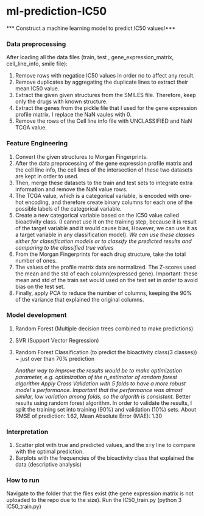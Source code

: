 # ml-prediction-IC50

*** Construct a machine learning model to predict IC50 values!***

### Data preprocessing
After loading all the data files (train, test , gene_expression_matrix, cell_line_info, smile file):
1. Remove rows with negatice IC50 values in order no to affect any result.
2. Remove duplicates by aggregating the duplicate lines to extract their mean IC50 value.
3. Extract the given given structures from the SMILES file. Therefore, keep only the drugs with known structure.
4. Extract the genes from the pickle file that I used for the gene expression profile matrix. I replace the NaN vaules with 0.
5. Remove the rows of the Cell line info file with UNCLASSIFIED and NaN TCGA value.

### Feature Engineering
1. Convert the given structures to Morgan Fingerprints.
2. After the data preprocessing of the gene expression profile matrix and the cell line info, the cell lines of the intersection of these two datasets are kept in order to used.
3. Then, merge these datasets to the train and test sets to integrate extra information and remove the NaN value rows.
4. The TCGA value, which is a categorical variable, is encoded with one-hot encoding, and therefore create binary columns for each one of the possible labels of the categorical variable.
5. Create a new categorical variable based on the IC50 value called bioactivity class. (I cannot use it on the training step, because it is result of the target variable and it would cause bias, However, we can use it as a target variable in any classification model).
   *We can use these classes either for classification models or to classify the predicted results and comparing to the classified true values*
7. From the Morgan Fingerprints for each drug structure, take the total number of ones.
8. The values of the profile matrix data are normalized. The Z-scores used the mean and the std of each column(expressed gene). Important: these mean and std of the train set would used on the test set in order to avoid bias on the test set.
9. Finally, apply PCA to reduce the number of columns, keeping the 90% of the variance that explained the original columns.

### Model development
1. Random Forest (Multiple decision trees combined to make predictions)
2. SVR (Support Vector Regression)
3. Random Forest Classification (to predict the bioactivity class(3 classes)) ~ just over than 70% prediction 
   
   *Another way to improve the results would be to make optimization parameter, e.g. optimization of the n_estimator of random forest algorithm*
   *Apply Cross Validation with 5 folds to have a more robust model's performance. Important that the performance was almost similar, low variation among folds, so the algorith is consistent.*
   Better results using random forest algorithm. In order to validate the results, I split the training set into training (90%) and validation (10%) sets. 
   About RMSE of  prediction: 1.62, Mean Absolute Error (MAE): 1.30

 ### Interpretation
 1. Scatter plot with true and predicted values, and the x=y line to compare with the optimal prediction.
 2. Barplots with the frequencies of the bioactivity class that explained the data (descriptive analysis)


 ### How to run
 Navigate to the folder that the files exist (the gene expression matrix is not uploaded to the repo due to the size). 
 Run the IC50_train.py (python 3 IC50_train.py) 
     
  






